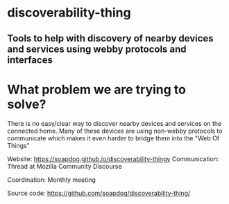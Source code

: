 # discoverability-thing
Tools to help with discovery of nearby devices and services using webby protocols and interfaces
--

# What problem we are trying to solve?
There is no easy/clear way to discover nearby devices and services on the connected home. Many of these devices are using non-webby protocols to communicate which makes it even harder to bridge them into the "Web Of Things"


Website: https://soapdog.github.io/discoverability-thingy
Communication: Thread at Mozilla Community Discourse

Coordination: Monthly meeting

Source code: https://github.com/soapdog/discoverability-thing/
